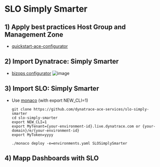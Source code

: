 # SLO Simply Smarter

## 1) Apply best practices Host Group and Management Zone

- [quickstart-ace-configurator](https://github.com/dynatrace-ace-services/quickstart-ace-configurator)

## 2) Import Dynatrace: Simply Smarter
 - [bizops configurator](https://dynatrace.github.io/BizOpsConfigurator/index.html#prerequisites)
 ![image](https://user-images.githubusercontent.com/40337213/210232428-7de19b44-579a-4979-9e4e-6b9ef61bcc7a.png)

## 3) Import SLO: Simply Smarter
 - Use [monaco](https://dynatrace-oss.github.io/dynatrace-monitoring-as-code/) (with export NEW_CLI=1)

       git clone https://github.com/dynatrace-ace-services/slo-simply-smarter
       cd slo-simply-smarter
       export NEW_CLI=1
       export MyTenant={your-environment-id}.live.dynatrace.com or {your-domain}/e/{your-environment-id}
       export MyToken=yyyy
       
       ./monaco deploy -e=environments.yaml SLOSimplySmarter
       
 ## 4) Mapp Dashboards with SLO
  
